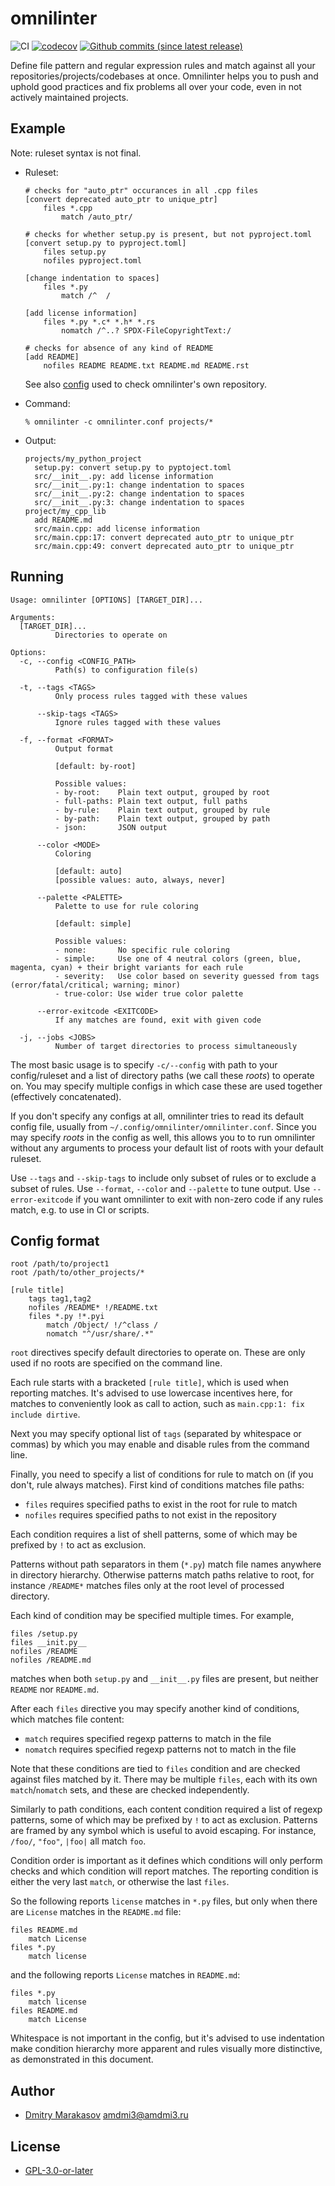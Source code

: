 # omnilinter

![CI](https://github.com/AMDmi3/omnilinter/workflows/CI/badge.svg)
[![codecov](https://codecov.io/gh/AMDmi3/omnilinter/graph/badge.svg?token=LZC12KUQ0M)](https://codecov.io/gh/AMDmi3/omnilinter)
[![Github commits (since latest release)](https://img.shields.io/github/commits-since/AMDmi3/omnilinter/latest.svg)](https://github.com/AMDmi3/omnilinter)

Define file pattern and regular expression rules and match against all
your repositories/projects/codebases at once. Omnilinter helps you to
push and uphold good practices and fix problems all over your code, even
in not actively maintained projects.

## Example

Note: ruleset syntax is not final.

- Ruleset:

  ```
  # checks for "auto_ptr" occurances in all .cpp files
  [convert deprecated auto_ptr to unique_ptr]
      files *.cpp
          match /auto_ptr/

  # checks for whether setup.py is present, but not pyproject.toml
  [convert setup.py to pyproject.toml]
      files setup.py
      nofiles pyproject.toml

  [change indentation to spaces]
      files *.py
          match /^	/
  
  [add license information]
      files *.py *.c* *.h* *.rs
          nomatch /^..? SPDX-FileCopyrightText:/

  # checks for absence of any kind of README
  [add README]
      nofiles README README.txt README.md README.rst
  ```

  See also [config](.omnilinter.conf) used to check omnilinter's own repository.

- Command:

  ```
  % omnilinter -c omnilinter.conf projects/*
  ```

- Output:

  ```
  projects/my_python_project
    setup.py: convert setup.py to pyptoject.toml
    src/__init__.py: add license information
    src/__init__.py:1: change indentation to spaces
    src/__init__.py:2: change indentation to spaces
    src/__init__.py:3: change indentation to spaces
  project/my_cpp_lib
    add README.md
    src/main.cpp: add license information
    src/main.cpp:17: convert deprecated auto_ptr to unique_ptr
    src/main.cpp:49: convert deprecated auto_ptr to unique_ptr
  ```

## Running

```
Usage: omnilinter [OPTIONS] [TARGET_DIR]...

Arguments:
  [TARGET_DIR]...
          Directories to operate on

Options:
  -c, --config <CONFIG_PATH>
          Path(s) to configuration file(s)

  -t, --tags <TAGS>
          Only process rules tagged with these values

      --skip-tags <TAGS>
          Ignore rules tagged with these values

  -f, --format <FORMAT>
          Output format
          
          [default: by-root]

          Possible values:
          - by-root:    Plain text output, grouped by root
          - full-paths: Plain text output, full paths
          - by-rule:    Plain text output, grouped by rule
          - by-path:    Plain text output, grouped by path
          - json:       JSON output

      --color <MODE>
          Coloring
          
          [default: auto]
          [possible values: auto, always, never]

      --palette <PALETTE>
          Palette to use for rule coloring
          
          [default: simple]

          Possible values:
          - none:       No specific rule coloring
          - simple:     Use one of 4 neutral colors (green, blue, magenta, cyan) + their bright variants for each rule
          - severity:   Use color based on severity guessed from tags (error/fatal/critical; warning; minor)
          - true-color: Use wider true color palette

      --error-exitcode <EXITCODE>
          If any matches are found, exit with given code

  -j, --jobs <JOBS>
          Number of target directories to process simultaneously
```

The most basic usage is to specify `-c/--config` with path to your
config/ruleset and a list of directory paths (we call these _roots_) to
operate on. You may specify multiple configs in which case these are used
together (effectively concatenated).

If you don't specify any configs at all, omnilinter tries to read its default
config file, usually from `~/.config/omnilinter/omnilinter.conf`. Since you may
specify _roots_ in the config as well, this allows you to to run omnilinter
without any arguments to process your default list of roots with your default
ruleset.

Use `--tags` and `--skip-tags` to include only subset of rules or to exclude
a subset of rules. Use `--format`, `--color` and `--palette` to tune output.
Use `--error-exitcode` if you want omnilinter to exit with non-zero code if
any rules match, e.g. to use in CI or scripts.

## Config format

```
root /path/to/project1
root /path/to/other_projects/*

[rule title]
	tags tag1,tag2
	nofiles /README* !/README.txt
	files *.py !*.pyi
		match /Object/ !/^class /
		nomatch "^/usr/share/.*"
```

`root` directives specify default directories to operate on. These are
only used if no roots are specified on the command line.

Each rule starts with a bracketed `[rule title]`, which is used when
reporting matches. It's advised to use lowercase incentives here,
for matches to conveniently look as call to action, such as `main.cpp:1:
 fix include dirtive`.

Next you may specify optional list of `tags` (separated by whitespace
or commas) by which you may enable and disable rules from the command line.

Finally, you need to specify a list of conditions for rule to match on
(if you don't, rule always matches). First kind of conditions matches
file paths:
- `files` requires specified paths to exist in the root for rule to match
- `nofiles` requires specified paths to not exist in the repository

Each condition requires a list of shell patterns, some of which may be
prefixed by `!` to act as exclusion.

Patterns without path separators in them (`*.py`) match file names anywhere
in directory hierarchy. Otherwise patterns match paths relative to root,
for instance `/README*` matches files only at the root level of processed
directory.

Each kind of condition may be specified multiple times. For example,

```
files /setup.py
files __init.py__
nofiles /README
nofiles /README.md
```

matches when both `setup.py` and `__init__.py` files are present,
but neither `README` nor `README.md`.

After each `files` directive you may specify another kind of conditions,
which matches file content:
- `match` requires specified regexp patterns to match in the file
- `nomatch` requires specified regexp patterns not to match in the file

Note that these conditions are tied to `files` condition and are checked
against files matched by it. There may be multiple `files`, each with
its own `match`/`nomatch` sets, and these are checked independently.

Similarly to path conditions, each content condition required a list of
regexp patterns, some of which may be prefixed by `!` to act as exclusion.
Patterns are framed by any symbol which is useful to avoid escaping.
For instance, `/foo/`, `"foo"`, `|foo|` all match `foo`.

Condition order is important as it defines which conditions will only
perform checks and which condition will report matches. The reporting
condition is either the very last `match`, or otherwise the last `files`.

So the following reports `license` matches in `*.py` files, but only
when there are `License` matches in the `README.md` file:
```
files README.md
    match License
files *.py
    match license
```
and the following reports `License` matches in `README.md`:
```
files *.py
    match license
files README.md
    match License
```

Whitespace is not important in the config, but it's advised to use
indentation make condition hierarchy more apparent and rules visually
more distinctive, as demonstrated in this document.

## Author

* [Dmitry Marakasov](https://github.com/AMDmi3) <amdmi3@amdmi3.ru>

## License

* [GPL-3.0-or-later](LICENSE)
